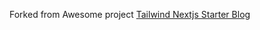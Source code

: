 Forked from Awesome project [Tailwind Nextjs Starter Blog](https://github.com/timlrx/tailwind-nextjs-starter-blog)
